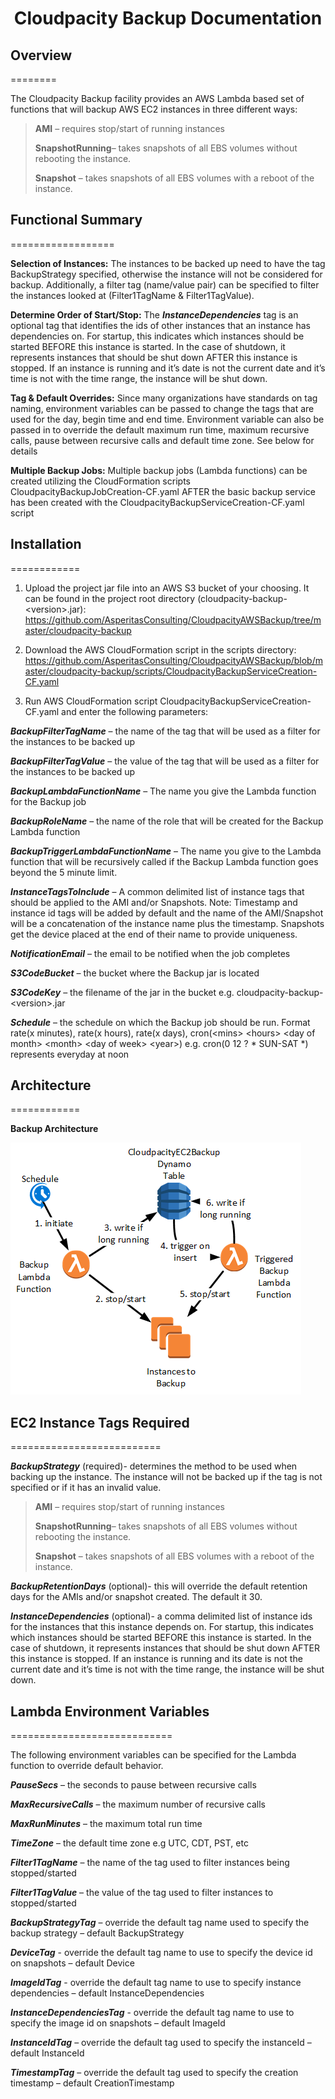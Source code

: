 # <p style="text-align: center;">Cloudpacity Backup Documentation</p>

## Overview
========

The Cloudpacity Backup facility provides an AWS Lambda based set of
functions that will backup AWS EC2 instances in three different ways:

> **AMI** – requires stop/start of running instances
>
> **SnapshotRunning**– takes snapshots of all EBS volumes without
> rebooting the instance.
>
> **Snapshot** – takes snapshots of all EBS volumes with a reboot of the
> instance.

## Functional Summary
==================

**Selection of Instances:** The instances to be backed up need to have
the tag BackupStrategy specified, otherwise the instance will not be
considered for backup. Additionally, a filter tag (name/value pair) can
be specified to filter the instances looked at (Filter1TagName &
Filter1TagValue).

**Determine Order of Start/Stop:** The ***InstanceDependencies*** tag is
an optional tag that identifies the ids of other instances that an
instance has dependencies on. For startup, this indicates which
instances should be started BEFORE this instance is started.  In the
case of shutdown, it represents instances that should be shut down AFTER
this instance is stopped.  If an instance is running and it’s date is
not the current date and it’s time is not with the time range, the
instance will be shut down.

**Tag & Default Overrides:** Since many organizations have standards on
tag naming, environment variables can be passed to change the tags that
are used for the day, begin time and end time. Environment variable can
also be passed in to override the default maximum run time, maximum
recursive calls, pause between recursive calls and default time zone.
See below for details

**Multiple Backup Jobs:** Multiple backup jobs (Lambda functions) can be
created utilizing the CloudFormation scripts
CloudpacityBackupJobCreation-CF.yaml AFTER the basic backup service has
been created with the CloudpacityBackupServiceCreation-CF.yaml script

## Installation
============

1. Upload the project jar file into an AWS S3 bucket of your choosing. It can be found in the project root directory (cloudpacity-backup-&lt;version&gt;.jar): <https://github.com/AsperitasConsulting/CloudpacityAWSBackup/tree/master/cloudpacity-backup>

2. Download the AWS CloudFormation script in the scripts directory: <https://github.com/AsperitasConsulting/CloudpacityAWSBackup/blob/master/cloudpacity-backup/scripts/CloudpacityBackupServiceCreation-CF.yaml>

3. Run AWS CloudFormation script CloudpacityBackupServiceCreation-CF.yaml and enter the following
parameters:

***BackupFilterTagName*** – the name of the tag that will be used as a
filter for the instances to be backed up

***BackupFilterTagValue*** – the value of the tag that will be used as a
filter for the instances to be backed up

***BackupLambdaFunctionName*** – The name you give the Lambda function for
the Backup job

***BackupRoleName*** – the name of the role that will be created for the
Backup Lambda function

***BackupTriggerLambdaFunctionName*** – The name you give to the Lambda
function that will be recursively called if the Backup Lambda function
goes beyond the 5 minute limit.

***InstanceTagsToInclude*** – A common delimited list of instance tags that
should be applied to the AMI and/or Snapshots. Note: Timestamp and
instance id tags will be added by default and the name of the
AMI/Snapshot will be a concatenation of the instance name plus the
timestamp. Snapshots get the device placed at the end of their name to
provide uniqueness.

***NotificationEmail*** – the email to be notified when the job completes

***S3CodeBucket*** – the bucket where the Backup jar is located

***S3CodeKey*** – the filename of the jar in the bucket e.g. cloudpacity-backup-&lt;version&gt;.jar

***Schedule*** – the schedule on which the Backup job should be run. Format
rate(x minutes), rate(x hours), rate(x days), cron(&lt;mins&gt;
&lt;hours&gt; &lt;day of month&gt; &lt;month&gt; &lt;day of week&gt;
&lt;year&gt;) e.g. cron(0 12 ? \* SUN-SAT \*) represents everyday at
noon

## Architecture
============

**Backup Architecture**

![Backup Architecture](https://raw.githubusercontent.com/AsperitasConsulting/CloudpacityAWSBackup/master/cloudpacity-backup/doc/CloudpacityBackupDiagrams.png?token=AZWkngTcCic2LnPnrqSBNH6mNBbRJ9boks5ZXQ2FwA%3D%3D )


## EC2 Instance Tags Required
==========================

***BackupStrategy*** (required)- determines the method to be used when
backing up the instance. The instance will not be backed up if the tag
is not specified or if it has an invalid value.

> **AMI** – requires stop/start of running instances
>
> **SnapshotRunning**– takes snapshots of all EBS volumes without
> rebooting the instance.
>
> **Snapshot** – takes snapshots of all EBS volumes with a reboot of the
> instance.

***BackupRetentionDays*** (optional)- this will override the default
retention days for the AMIs and/or snapshot created. The default it 30.

***InstanceDependencies*** (optional)- a comma delimited list of
instance ids for the instances that this instance depends on.  For
startup, this indicates which instances should be started BEFORE this
instance is started.  In the case of shutdown, it represents instances
that should be shut down AFTER this instance is stopped.  If an instance
is running and its date is not the current date and it’s time is not
with the time range, the instance will be shut down.

## Lambda Environment Variables
============================

The following environment variables can be specified for the Lambda
function to override default behavior.

***PauseSecs*** – the seconds to pause between recursive calls

***MaxRecursiveCalls*** – the maximum number of recursive calls

***MaxRunMinutes*** – the maximum total run time

***TimeZone*** – the default time zone e.g UTC, CDT, PST, etc

***Filter1TagName*** – the name of the tag used to filter instances
being stopped/started

***Filter1TagValue*** – the value of the tag used to filter instances to
stopped/started

***BackupStrategyTag*** – override the default tag name used to specify
the backup strategy – default BackupStrategy

***DeviceTag*** - override the default tag name to use to specify the
device id on snapshots – default Device

***ImageIdTag*** - override the default tag name to use to specify
instance dependencies – default InstanceDependencies

***InstanceDependenciesTag*** - override the default tag name to use to
specify the image id on snapshots – default ImageId

***InstanceIdTag*** – override the default tag used to specify the
instanceId – default InstanceId

***TimestampTag*** – override the default tag used to specify the
creation timestamp – default CreationTimestamp